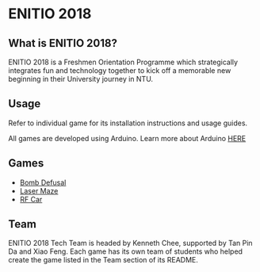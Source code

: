 # ENITIO 2018

## What is ENITIO 2018?
ENITIO 2018 is a Freshmen Orientation Programme which strategically integrates fun and technology together to kick off a memorable new beginning in their University journey in NTU.

## Usage
Refer to individual game for its installation instructions and usage guides.

All games are developed using Arduino. 
Learn more about Arduino [HERE](https://www.arduino.cc/en/Guide/HomePage)

## Games
* [Bomb Defusal](https://github.com/Garage-at-EEE/ENITIO18/tree/master/Bomb%20Defusal)
* [Laser Maze](https://github.com/Garage-at-EEE/ENITIO18/tree/master/Laser%20Maze)
* [RF Car](https://github.com/Garage-at-EEE/ENITIO18/tree/master/RF%20Car)

## Team
ENITIO 2018 Tech Team is headed by Kenneth Chee, supported by Tan Pin Da and Xiao Feng.
Each game has its own team of students who helped create the game listed in the Team section of its README.

